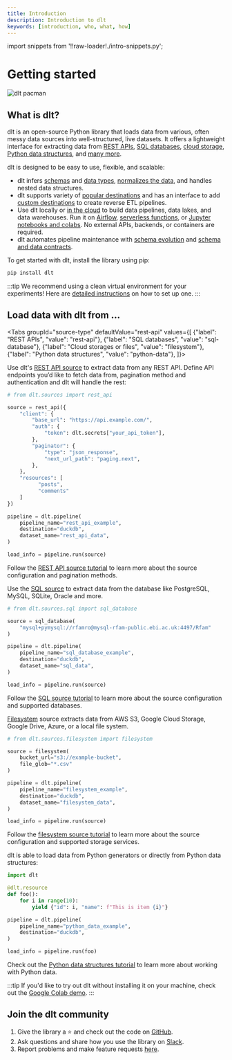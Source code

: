 ```yaml
---
title: Introduction
description: Introduction to dlt
keywords: [introduction, who, what, how]
---
```


import snippets from '!!raw-loader!./intro-snippets.py';

# Getting started

![dlt pacman](/img/dlt-pacman.gif)

## What is dlt?

dlt is an open-source Python library that loads data from various, often messy data sources into well-structured, live datasets. It offers a lightweight interface for extracting data from [REST APIs](./tutorial/rest-api), [SQL databases](./tutorial/sql-database), [cloud storage](./tutorial/filesystem), [Python data structures](getting-started), and [many more](./dlt-ecosystem/verified-sources).

dlt is designed to be easy to use, flexible, and scalable:

- dlt infers [schemas](./general-usage/schema) and [data types](./general-usage/schema/#data-types), [normalizes the data](./general-usage/schema/#data-normalizer), and handles nested data structures.
- dlt supports variety of [popular destinations](./dlt-ecosystem/destinations/) and has an interface to add [custom destinations](./dlt-ecosystem/destinations/destination) to create reverse ETL pipelines.
- Use dlt locally or [in the cloud](./walkthroughs/deploy-a-pipeline) to build data pipelines, data lakes, and data warehouses. Run it on [Airflow](./walkthroughs/deploy-a-pipeline/deploy-with-airflow-composer), [serverless functions](./walkthroughs/deploy-a-pipeline/deploy-with-google-cloud-functions), or [Jupyter notebooks and colabs](https://colab.research.google.com/drive/1NfSB1DpwbbHX9_t5vlalBTf13utwpMGx?usp=sharing). No external APIs, backends, or containers are required.
- dlt automates pipeline maintenance with [schema evolution](./general-usage/schema-evolution) and [schema and data contracts](./general-usage/schema-contracts).

To get started with dlt, install the library using pip:

```sh
pip install dlt
```
:::tip
We recommend using a clean virtual environment for your experiments! Here are [detailed instructions](/reference/installation) on how to set up one.
:::

## Load data with dlt from …

<Tabs
  groupId="source-type"
  defaultValue="rest-api"
  values={[
    {"label": "REST APIs", "value": "rest-api"},
    {"label": "SQL databases", "value": "sql-database"},
    {"label": "Cloud storages or files", "value": "filesystem"},
    {"label": "Python data structures", "value": "python-data"},
]}>
  <TabItem value="rest-api">

Use dlt's [REST API source](tutorial/rest-api) to extract data from any REST API. Define API endpoints you’d like to fetch data from, pagination method and authentication and dlt will handle the rest:

```py
# from dlt.sources import rest_api

source = rest_api({
    "client": {
        "base_url": "https://api.example.com/",
        "auth": {
            "token": dlt.secrets["your_api_token"],
        },
        "paginator": {
            "type": "json_response",
            "next_url_path": "paging.next",
        },
    },
    "resources": [
	      "posts",
	      "comments"
    ]
})

pipeline = dlt.pipeline(
    pipeline_name="rest_api_example",
    destination="duckdb",
    dataset_name="rest_api_data",
)

load_info = pipeline.run(source)
```

Follow the [REST API source tutorial](tutorial/rest-api) to learn more about the source configuration and pagination methods.
  </TabItem>
  <TabItem value="sql-database">

Use the [SQL source](tutorial/sql-database) to extract data from the database like PostgreSQL, MySQL, SQLite, Oracle and more.

```py
# from dlt.sources.sql import sql_database

source = sql_database(
    "mysql+pymysql://rfamro@mysql-rfam-public.ebi.ac.uk:4497/Rfam"
)

pipeline = dlt.pipeline(
    pipeline_name="sql_database_example",
    destination="duckdb",
    dataset_name="sql_data",
)

load_info = pipeline.run(source)
```

Follow the [SQL source tutorial](tutorial/sql-database) to learn more about the source configuration and supported databases.

  </TabItem>
  <TabItem value="filesystem">

[Filesystem](./tutorial/filesystem) source extracts data from AWS S3, Google Cloud Storage, Google Drive, Azure, or a local file system.

```py
# from dlt.sources.filesystem import filesystem

source = filesystem(
    bucket_url="s3://example-bucket",
    file_glob="*.csv"
)

pipeline = dlt.pipeline(
    pipeline_name="filesystem_example",
    destination="duckdb",
    dataset_name="filesystem_data",
)

load_info = pipeline.run(source)
```

Follow the [filesystem source tutorial](./tutorial/filesystem) to learn more about the source configuration and supported storage services.

  </TabItem>
  <TabItem value="python-data">

dlt is able to load data from Python generators or directly from Python data structures:

```py
import dlt

@dlt.resource
def foo():
    for i in range(10):
        yield {"id": i, "name": f"This is item {i}"}

pipeline = dlt.pipeline(
    pipeline_name="python_data_example",
    destination="duckdb",
)

load_info = pipeline.run(foo)
```

Check out the [Python data structures tutorial](tutorial/load-data-from-an-api) to learn more about working with Python data.

  </TabItem>

</Tabs>

:::tip
If you'd like to try out dlt without installing it on your machine, check out the [Google Colab demo](https://colab.research.google.com/drive/1NfSB1DpwbbHX9_t5vlalBTf13utwpMGx?usp=sharing).
:::

## Join the dlt community

1. Give the library a ⭐ and check out the code on [GitHub](https://github.com/dlt-hub/dlt).
1. Ask questions and share how you use the library on [Slack](https://dlthub.com/community).
1. Report problems and make feature requests [here](https://github.com/dlt-hub/dlt/issues/new/choose).